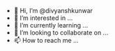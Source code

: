 - 👋 Hi, I’m @divyanshkunwar
- 👀 I’m interested in ...
- 🌱 I’m currently learning ...
- 💞️ I’m looking to collaborate on ...
- 📫 How to reach me ...

<!---
divyanshkunwar/divyanshkunwar is a ✨ special ✨ repository because its `README.md` (this file) appears on your GitHub profile.
You can click the Preview link to take a look at your changes.
--->
